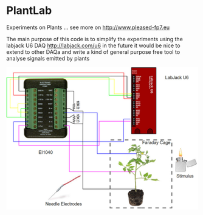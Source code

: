 PlantLab
========

Experiments on Plants ... see more on http://www.pleased-fp7.eu

The main purpose of this code is to simplify the experiments using the labjack U6 DAQ http://labjack.com/u6
 in the future it would be nice to extend to other DAQa and write a kind of general purpose free tool to analyse signals emitted by plants

![Alt text](SetupLJ.jpg?raw=true)
